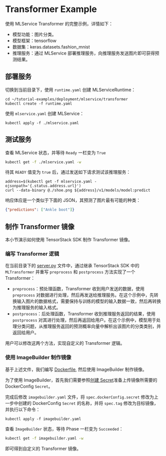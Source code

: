 # Transformer Example

使用 MLService Transformer 的完整示例，详情如下：

* 模型功能：图片分类。
* 模型框架：tensorflow
* 数据集：keras.datasets.fashion_mnist
* 推理服务：通过 MLService 部署推理服务，向推理服务发送图片即可获得预测结果。

## 部署服务

切换到当前目录下，使用 `runtime.yaml` 创建 MLServiceRuntime：

```shell
cd ~/tutorial-examples/deployment/mlservice/transformer
kubectl create -f runtime.yaml
```


使用 `mlservice.yaml` 创建 MLService：

``` shell
kubectl apply -f ./mlservice.yaml
```

## 测试服务

查看 MLService 状态，并等待 `Ready` 一栏变为 `True`

``` bash
kubectl get -f ./mlservice.yaml -w
```

待其 `READY` 值变为 `true` 后，通过发送如下请求测试该推理服务：

```
address=$(kubectl get -f mlservice.yaml -ojsonpath='{.status.address.url}')
curl --data-binary @./shoe.png ${address}/v1/models/model:predict
```

响应体应是一个类似于下面的 JSON，其预测了图片最有可能的种类：

```json
{"predictions": ["Ankle boot"]}
```

## 制作 Transformer 镜像

本小节演示如何使用 TensorStack SDK 制作 Transformer 镜像。

### 编写 Transformer 逻辑

在当前目录下的 [server.py](./server.py) 文件中，通过继承 TensorStack SDK 中的 `MLTransformer` 并重写 `preprocess` 和 `postprocess` 方法实现了一个 Transformer：

* `preprocess`：预处理函数，Transformer 收到用户发送的数据，使用 `preprocess` 对数据进行处理，然后再发送给推理服务。在这个示例中，先转换输入图片的数据格式，需要保持与训练的模型的输入数据一致，然后再转换为推理服务的输入格式。
* `postprocess`：后处理函数，Transformer 收到推理服务返回的结果，使用 `postprocess` 对其进行处理，然后再返回给用户。在这个示例中，模型用于处理分类问题，从推理服务返回的预测概率向量中解析出该图片的分类类别，并返回给用户。

用户可以修改这两个方法，实现自定义的 Transformer 逻辑。

### 使用 ImageBuilder 制作镜像

基于上述文件，我们编写 [Dockerfile](./Dockerfile), 然后使用 ImageBuilder 制作镜像。

为了使用 ImageBuilder，首先我们需要参照[创建 Secret](../../../build-image/build-image-on-platform/README.md#%E5%88%9B%E5%BB%BA-secret)准备上传镜像所需要的 DockerConfig `Secret`。

完成后修改 `imagebuilder.yaml` 文件，将 `spec.dockerConfig.secret` 修改为上一步中创建的 DockerConfig `Secret` 的名称，并将 `spec.tag` 修改为目标镜像，并执行以下命令：

```
kubectl apply -f imagebuilder.yaml
```

查看 `ImageBuilder` 状态，等待 Phase 一栏变为 `Succeeded`：

```sh
kubectl get -f imagebuilder.yaml -w
```

即可得到自定义的 Transformer 镜像。
